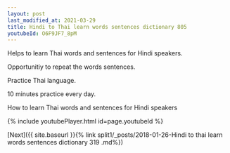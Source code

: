 ```yaml
---
layout: post
last_modified_at: 2021-03-29
title: Hindi to Thai learn words sentences dictionary 805 
youtubeId: O6F9JF7_8pM
---
```

 
 
Helps to learn Thai words and sentences for Hindi speakers.

Opportunitiy to repeat the words sentences. 

Practice Thai language. 
 
10 minutes practice every day. 
 
How to learn Thai words and sentences for Hindi speakers 
 
{% include youtubePlayer.html id=page.youtubeId %}
 
 
[Next]({{ site.baseurl }}{% link  split1/_posts/2018-01-26-Hindi to thai learn words sentences dictionary 319 .md%})
 
